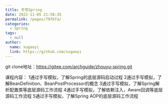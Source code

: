 ```yaml
---
title: 手写Spring
date: 2022-11-05 21:58:35
permalink: /pages/79f6fa/
categories: 
  - Spring
tags: 
  - null
author: 
  name: xugaoyi
  link: https://github.com/xugaoyi
---
```

git clone地址：https://gitee.com/archguide/zhouyu-spring.git

课程内容：
1通过手写模拟，了解Spring的底层源码启动过程
2通过手写模拟，了解BeanDefinition、BeanPostProcessor的概念
3通过手写模拟，了解Spring解析配置类等底层源码工作流程
4通过手写模拟，了解依赖注入，Aware回调等底层源码工作流程
5通过手写模拟，了解Spring AOP的底层源码工作流程
